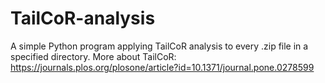 # TailCoR-analysis
A simple Python program applying TailCoR analysis to every .zip file in a specified directory. More about TailCoR: https://journals.plos.org/plosone/article?id=10.1371/journal.pone.0278599
